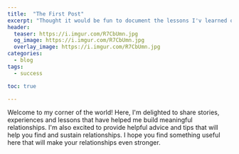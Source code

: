 ```yaml
---
title:  "The First Post"
excerpt: "Thought it would be fun to document the lessons I'v learned on my love journey. So this space was created"
header:
  teaser: https://i.imgur.com/R7CbUmn.jpg
  og_image: https://i.imgur.com/R7CbUmn.jpg
  overlay_image: https://i.imgur.com/R7CbUmn.jpg
categories:
  - blog
tags:
  - success

toc: true

---
```

Welcome to my corner of the world! Here, I'm delighted to share stories, experiences and lessons that have helped me build meaningful relationships. I'm also excited to provide helpful advice and tips that will help you find and sustain relationships. I hope you find something useful here that will make your relationships even stronger.